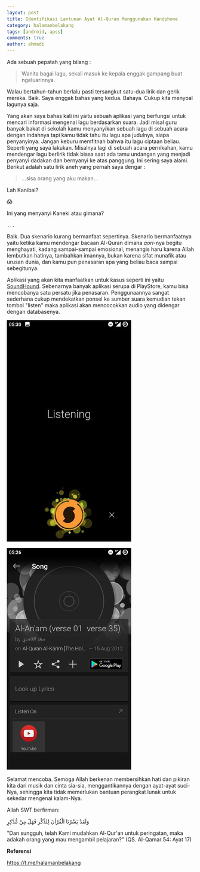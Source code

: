 ```yaml
---
layout: post
title: Identifikasi Lantunan Ayat Al-Quran Menggunakan Handphone
category: halamanbelakang
tags: [android, apss]
comments: true
author: ahmadi
---
```


Ada sebuah pepatah yang bilang :

>Wanita bagai lagu, sekali masuk ke kepala enggak gampang buat ngeluarinnya. 

Walau bertahun-tahun berlalu pasti tersangkut satu-dua lirik dan gerik mereka. Baik. Saya enggak bahas yang kedua. Bahaya. Cukup kita menyoal lagunya saja.

Yang akan saya bahas kali ini yaitu sebuah aplikasi yang berfungsi untuk mencari informasi mengenai lagu berdasarkan suara. Jadi misal guru banyak bakat di sekolah kamu menyanyikan sebuah lagu di sebuah acara dengan indahnya tapi kamu tidak tahu itu lagu apa judulnya, siapa penyanyinya. Jangan keburu memfitnah bahwa itu lagu ciptaan beliau. Seperti yang saya lakukan. 
Misalnya lagi di sebuah acara pernikahan, kamu mendengar lagu berlirik tidak biasa saat ada tamu undangan yang menjadi penyanyi dadakan dan bernyanyi ke atas panggung. Ini sering saya alami. Berikut adalah satu lirik aneh yang pernah saya dengar :

> ...sisa orang yang aku makan... 

Lah Kanibal? 

😱

Ini yang menyanyi Kaneki atau gimana?

`...`

Baik. Dua skenario kurang bermanfaat sepertinya. Skenario bermanfaatnya yaitu ketika kamu mendengar bacaan Al-Quran dimana *qori*-nya begitu menghayati, kadang sampai-sampai emosional, menangis haru karena Allah lembutkan hatinya, tambahkan imannya, bukan karena sifat munafik atau urusan dunia, dan kamu pun penasaran apa yang beliau baca sampai sebegitunya.

Aplikasi yang akan kita manfaatkan untuk kasus seperti ini yaitu [SoundHound](https://play.google.com/store/apps/details?id=com.melodis.midomiMusicIdentifier.freemium). Sebenarnya banyak aplikasi serupa di PlayStore, kamu bisa mencobanya satu persatu jika penasaran. Penggunaannya sangat sederhana cukup mendekatkan ponsel ke sumber suara kemudian tekan tombol "listen" maka aplikasi akan mencocokkan audio yang didengar dengan databasenya.

![](/img/sh-1.jpg) 

![](/img/sh-2.jpg) 

Selamat mencoba. Semoga Allah berkenan membersihkan hati dan pikiran kita dari musik dan cinta sia-sia, menggantikannya dengan ayat-ayat suci-Nya, sehingga kita tidak memerlukan bantuan perangkat lunak untuk sekedar mengenal kalam-Nya.

Allah SWT berfirman:

وَلَقَدْ يَسَّرْنَا الْقُرْاٰنَ لِلذِّكْرِ فَهَلْ مِنْ مُّدَّكِرٍ

"Dan sungguh, telah Kami mudahkan Al-Qur'an untuk peringatan, maka adakah orang yang mau mengambil pelajaran?"
(QS. Al-Qamar 54: Ayat 17)

**Referensi**

<https://t.me/halamanbelakang>